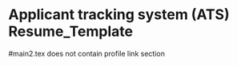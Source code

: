 # Applicant tracking system (ATS)  Resume_Template

#main2.tex does not contain profile link section 
